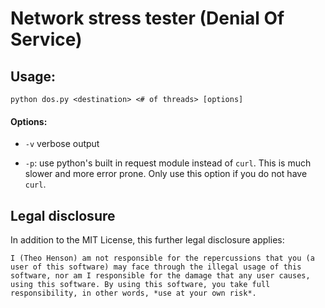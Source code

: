 # Network stress tester (Denial Of Service)

## Usage:

```
python dos.py <destination> <# of threads> [options]
```

#### Options:

* `-v` verbose output

* `-p`: use python's built in request module instead of `curl`.
This is much slower and more error prone. Only use this option if you do not have `curl`.

## Legal disclosure

In addition to the MIT License, this further legal disclosure applies:

`
I (Theo Henson) am not responsible for the repercussions that you (a user of this software) may face through the illegal usage of this software, nor am I responsible for the damage that any user causes, using this software. By using this software, you take full responsibility, in other words, *use at your own risk*.
`
